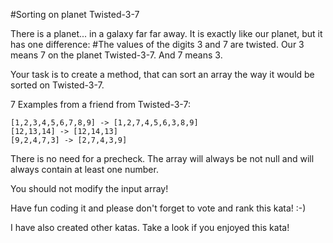 #Sorting on planet Twisted-3-7

There is a planet... in a galaxy far far away. It is exactly like our planet, but it has one difference: #The values of the digits 3 and 7 are twisted. Our 3 means 7 on the planet Twisted-3-7. And 7 means 3.

Your task is to create a method, that can sort an array the way it would be sorted on Twisted-3-7.

7 Examples from a friend from Twisted-3-7:
```
[1,2,3,4,5,6,7,8,9] -> [1,2,7,4,5,6,3,8,9]
[12,13,14] -> [12,14,13]
[9,2,4,7,3] -> [2,7,4,3,9]
```
There is no need for a precheck. The array will always be not null and will always contain at least one number.

You should not modify the input array!

Have fun coding it and please don't forget to vote and rank this kata! :-)

I have also created other katas. Take a look if you enjoyed this kata!

